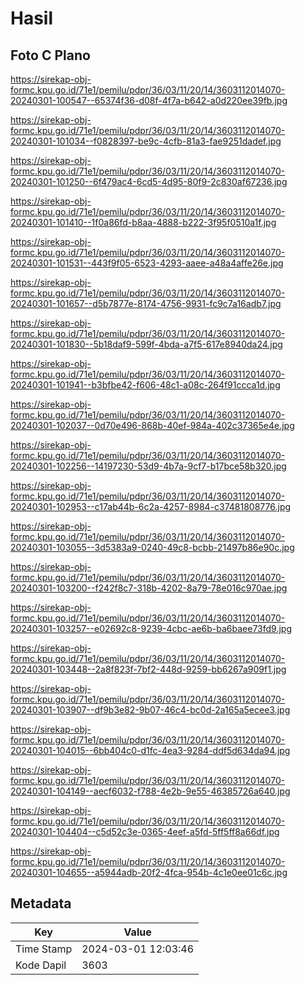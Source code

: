 # Hasil

## Foto C Plano

https://sirekap-obj-formc.kpu.go.id/71e1/pemilu/pdpr/36/03/11/20/14/3603112014070-20240301-100547--65374f36-d08f-4f7a-b642-a0d220ee39fb.jpg

https://sirekap-obj-formc.kpu.go.id/71e1/pemilu/pdpr/36/03/11/20/14/3603112014070-20240301-101034--f0828397-be9c-4cfb-81a3-fae9251dadef.jpg

https://sirekap-obj-formc.kpu.go.id/71e1/pemilu/pdpr/36/03/11/20/14/3603112014070-20240301-101250--6f479ac4-6cd5-4d95-80f9-2c830af67236.jpg

https://sirekap-obj-formc.kpu.go.id/71e1/pemilu/pdpr/36/03/11/20/14/3603112014070-20240301-101410--1f0a86fd-b8aa-4888-b222-3f95f0510a1f.jpg

https://sirekap-obj-formc.kpu.go.id/71e1/pemilu/pdpr/36/03/11/20/14/3603112014070-20240301-101531--443f9f05-6523-4293-aaee-a48a4affe26e.jpg

https://sirekap-obj-formc.kpu.go.id/71e1/pemilu/pdpr/36/03/11/20/14/3603112014070-20240301-101657--d5b7877e-8174-4756-9931-fc9c7a16adb7.jpg

https://sirekap-obj-formc.kpu.go.id/71e1/pemilu/pdpr/36/03/11/20/14/3603112014070-20240301-101830--5b18daf9-599f-4bda-a7f5-617e8940da24.jpg

https://sirekap-obj-formc.kpu.go.id/71e1/pemilu/pdpr/36/03/11/20/14/3603112014070-20240301-101941--b3bfbe42-f606-48c1-a08c-264f91ccca1d.jpg

https://sirekap-obj-formc.kpu.go.id/71e1/pemilu/pdpr/36/03/11/20/14/3603112014070-20240301-102037--0d70e496-868b-40ef-984a-402c37365e4e.jpg

https://sirekap-obj-formc.kpu.go.id/71e1/pemilu/pdpr/36/03/11/20/14/3603112014070-20240301-102256--14197230-53d9-4b7a-9cf7-b17bce58b320.jpg

https://sirekap-obj-formc.kpu.go.id/71e1/pemilu/pdpr/36/03/11/20/14/3603112014070-20240301-102953--c17ab44b-6c2a-4257-8984-c37481808776.jpg

https://sirekap-obj-formc.kpu.go.id/71e1/pemilu/pdpr/36/03/11/20/14/3603112014070-20240301-103055--3d5383a9-0240-49c8-bcbb-21497b86e90c.jpg

https://sirekap-obj-formc.kpu.go.id/71e1/pemilu/pdpr/36/03/11/20/14/3603112014070-20240301-103200--f242f8c7-318b-4202-8a79-78e016c970ae.jpg

https://sirekap-obj-formc.kpu.go.id/71e1/pemilu/pdpr/36/03/11/20/14/3603112014070-20240301-103257--e02692c8-9239-4cbc-ae6b-ba6baee73fd9.jpg

https://sirekap-obj-formc.kpu.go.id/71e1/pemilu/pdpr/36/03/11/20/14/3603112014070-20240301-103448--2a8f823f-7bf2-448d-9259-bb6267a909f1.jpg

https://sirekap-obj-formc.kpu.go.id/71e1/pemilu/pdpr/36/03/11/20/14/3603112014070-20240301-103907--df9b3e82-9b07-46c4-bc0d-2a165a5ecee3.jpg

https://sirekap-obj-formc.kpu.go.id/71e1/pemilu/pdpr/36/03/11/20/14/3603112014070-20240301-104015--6bb404c0-d1fc-4ea3-9284-ddf5d634da94.jpg

https://sirekap-obj-formc.kpu.go.id/71e1/pemilu/pdpr/36/03/11/20/14/3603112014070-20240301-104149--aecf6032-f788-4e2b-9e55-46385726a640.jpg

https://sirekap-obj-formc.kpu.go.id/71e1/pemilu/pdpr/36/03/11/20/14/3603112014070-20240301-104404--c5d52c3e-0365-4eef-a5fd-5ff5ff8a66df.jpg

https://sirekap-obj-formc.kpu.go.id/71e1/pemilu/pdpr/36/03/11/20/14/3603112014070-20240301-104655--a5944adb-20f2-4fca-954b-4c1e0ee01c6c.jpg


## Metadata

| Key        | Value               |
| ---------- | ------------------- |
| Time Stamp | 2024-03-01 12:03:46 |
| Kode Dapil | 3603                |



